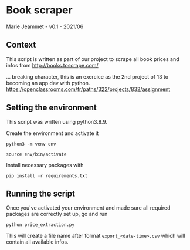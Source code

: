 # Book scraper
Marie Jeammet - v0.1 - 2021/06 

## Context
This script is written as part of our project to scrape all book prices and infos from http://books.toscrape.com/

...  breaking character, this is an exercice as the 2nd project of 13 to becoming an app dev with python.
https://openclassrooms.com/fr/paths/322/projects/832/assignment

## Setting the environment
This script was written using python3.8.9. 

Create the environment and activate it

`python3 -m venv env`

`source env/bin/activate`
 
Install necessary packages with 

```pip install -r requirements.txt```

## Running the script
Once you've activated your environment and made sure all required packages are correctly set up, go and run

```python price_extraction.py```

This will create a file name after format ```export_<date-time>.csv``` which will contain all available infos. 